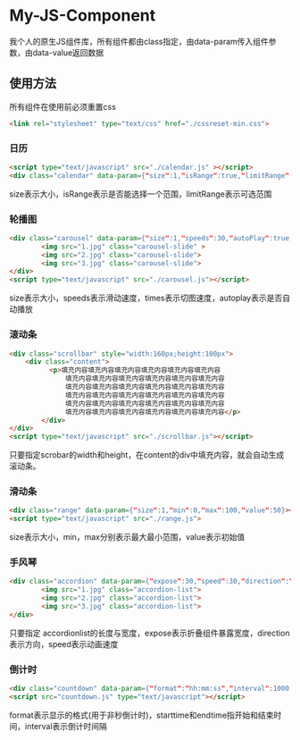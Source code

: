 # My-JS-Component
我个人的原生JS组件库，所有组件都由class指定，由data-param传入组件参数，由data-value返回数据

## 使用方法

所有组件在使用前必须重置css

```html
<link rel="stylesheet" type="text/css" href="./cssreset-min.css">
```

### 日历

```html
<script type="text/javascript" src="./calendar.js" ></script>
<div class="calendar" data-param={"size":1,"isRange":true,"limitRange":[20180101,20180201]}>
```

size表示大小，isRange表示是否能选择一个范围，limitRange表示可选范围

### 轮播图

```html
<div class="carousel" data-param={"size":1,"speeds":30,"autoPlay":true,"times":3000}>
        <img src="1.jpg" class="carousel-slide" >
        <img src="2.jpg" class="carousel-slide">
        <img src="3.jpg" class="carousel-slide">
</div>
<script type="text/javascript" src="./carousel.js"></script>
```

size表示大小，speeds表示滑动速度，times表示切图速度，autoplay表示是否自动播放

### 滚动条

```html
<div class="scrollbar" style="width:160px;height:100px">
    <div class="content">
          <p>填充内容填充内容填充内容填充内容填充内容填充内容
              填充内容填充内容填充内容填充内容填充内容填充内容
              填充内容填充内容填充内容填充内容填充内容填充内容
              填充内容填充内容填充内容填充内容填充内容填充内容
              填充内容填充内容填充内容填充内容填充内容填充内容
              填充内容填充内容填充内容填充内容填充内容填充内容</p>
        </div>
</div>
<script type="text/javascript" src="./scrollbar.js"></script>
```

只要指定scrobar的width和height，在content的div中填充内容，就会自动生成滚动条。

### 滑动条

```html
<div class="range" data-param={"size":1,"min":0,"max":100,"value":50}></div>
<script type="text/javascript" src="./range.js">
```

size表示大小，min，max分别表示最大最小范围，value表示初始值

### 手风琴

```html
<div class="accordion" data-param={"expose":30,"speed":30,"direction":"x"}>
        <img src="1.jpg" class="accordion-list">
        <img src="2.jpg" class="accordion-list">
        <img src="3.jpg" class="accordion-list">
</div>
```

只要指定 accordionlist的长度与宽度，expose表示折叠组件暴露宽度，direction表示方向，speed表示动画速度

### 倒计时

```html
<div class="countdown" data-param={"format":"hh:mm:ss","interval":1000,"starttime":10,"endtime":0}></div>
<script src="countdown.js" type="text/javascript"></script>
```

format表示显示的格式(用于非秒倒计时)，starttime和endtime指开始和结束时间，interval表示倒计时间隔